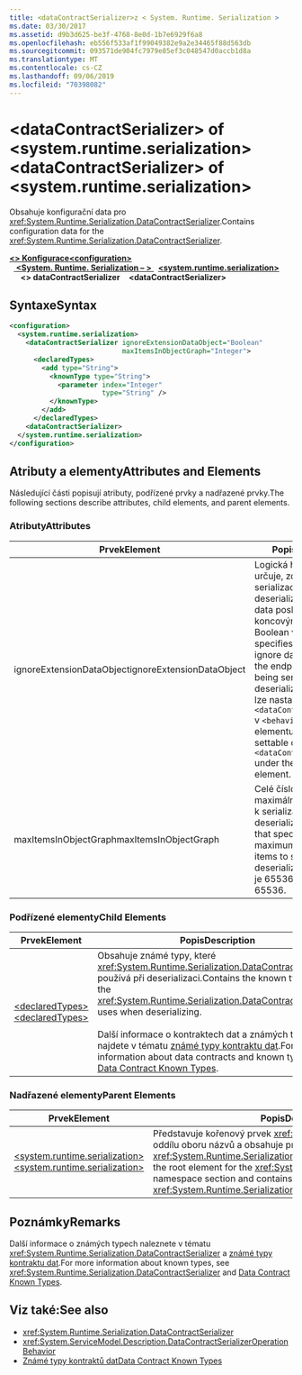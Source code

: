```yaml
---
title: <dataContractSerializer>z < System. Runtime. Serialization >
ms.date: 03/30/2017
ms.assetid: d9b3d625-be3f-4768-8e0d-1b7e6929f6a8
ms.openlocfilehash: eb556f533af1f99049382e9a2e34465f88d563db
ms.sourcegitcommit: 093571de904fc7979e85ef3c048547d0accb1d8a
ms.translationtype: MT
ms.contentlocale: cs-CZ
ms.lasthandoff: 09/06/2019
ms.locfileid: "70398082"
---
```

# <a name="datacontractserializer-of-systemruntimeserialization"></a><span data-ttu-id="0460a-102">\<dataContractSerializer> of \<system.runtime.serialization></span><span class="sxs-lookup"><span data-stu-id="0460a-102">\<dataContractSerializer> of \<system.runtime.serialization></span></span>
<span data-ttu-id="0460a-103">Obsahuje konfigurační data pro <xref:System.Runtime.Serialization.DataContractSerializer>.</span><span class="sxs-lookup"><span data-stu-id="0460a-103">Contains configuration data for the <xref:System.Runtime.Serialization.DataContractSerializer>.</span></span>  
  
<span data-ttu-id="0460a-104">[ **\<> Konfigurace**](../configuration-element.md)</span><span class="sxs-lookup"><span data-stu-id="0460a-104">[**\<configuration>**](../configuration-element.md)</span></span>\
<span data-ttu-id="0460a-105">&nbsp;&nbsp;[ **\<System. Runtime. Serialization – >** ](system-runtime-serialization.md)</span><span class="sxs-lookup"><span data-stu-id="0460a-105">&nbsp;&nbsp;[**\<system.runtime.serialization>**](system-runtime-serialization.md)</span></span>\
<span data-ttu-id="0460a-106">&nbsp;&nbsp;&nbsp;&nbsp; **\<> dataContractSerializer**</span><span class="sxs-lookup"><span data-stu-id="0460a-106">&nbsp;&nbsp;&nbsp;&nbsp;**\<dataContractSerializer>**</span></span>  
  
## <a name="syntax"></a><span data-ttu-id="0460a-107">Syntaxe</span><span class="sxs-lookup"><span data-stu-id="0460a-107">Syntax</span></span>  
  
```xml  
<configuration>
  <system.runtime.serialization>
    <dataContractSerializer ignoreExtensionDataObject="Boolean"
                            maxItemsInObjectGraph="Integer">
      <declaredTypes>
        <add type="String">
          <knownType type="String">
            <parameter index="Integer"
                       type="String" />
          </knownType>
        </add>
      </declaredTypes>
    <dataContractSerializer>
  </system.runtime.serialization>
</configuration>
```  
  
## <a name="attributes-and-elements"></a><span data-ttu-id="0460a-108">Atributy a elementy</span><span class="sxs-lookup"><span data-stu-id="0460a-108">Attributes and Elements</span></span>  
 <span data-ttu-id="0460a-109">Následující části popisují atributy, podřízené prvky a nadřazené prvky.</span><span class="sxs-lookup"><span data-stu-id="0460a-109">The following sections describe attributes, child elements, and parent elements.</span></span>  
  
### <a name="attributes"></a><span data-ttu-id="0460a-110">Atributy</span><span class="sxs-lookup"><span data-stu-id="0460a-110">Attributes</span></span>  
  
|<span data-ttu-id="0460a-111">Prvek</span><span class="sxs-lookup"><span data-stu-id="0460a-111">Element</span></span>|<span data-ttu-id="0460a-112">Popis</span><span class="sxs-lookup"><span data-stu-id="0460a-112">Description</span></span>|  
|-------------|-----------------|  
|<span data-ttu-id="0460a-113">ignoreExtensionDataObject</span><span class="sxs-lookup"><span data-stu-id="0460a-113">ignoreExtensionDataObject</span></span>|<span data-ttu-id="0460a-114">Logická hodnota, která určuje, zda mají být při serializaci nebo deserializaci ignorována data poskytnutá koncovým bodem.</span><span class="sxs-lookup"><span data-stu-id="0460a-114">A Boolean value that specifies whether to ignore data supplied by the endpoint when it is being serialized or deserialized.</span></span> <span data-ttu-id="0460a-115">Tento atribut lze nastavit pouze `<dataContractSerializer>` v `<behavior>` rámci elementu.</span><span class="sxs-lookup"><span data-stu-id="0460a-115">This attribute is settable only on the `<dataContractSerializer>` under the `<behavior>` element.</span></span>|  
|<span data-ttu-id="0460a-116">maxItemsInObjectGraph</span><span class="sxs-lookup"><span data-stu-id="0460a-116">maxItemsInObjectGraph</span></span>|<span data-ttu-id="0460a-117">Celé číslo, které určuje maximální počet položek k serializaci nebo deserializaci.</span><span class="sxs-lookup"><span data-stu-id="0460a-117">An integer that specifies the maximum number of items to serialize or deserialize.</span></span> <span data-ttu-id="0460a-118">Tento atribut je 65536.</span><span class="sxs-lookup"><span data-stu-id="0460a-118">This attribute is 65536.</span></span>|  
  
### <a name="child-elements"></a><span data-ttu-id="0460a-119">Podřízené elementy</span><span class="sxs-lookup"><span data-stu-id="0460a-119">Child Elements</span></span>  
  
|<span data-ttu-id="0460a-120">Prvek</span><span class="sxs-lookup"><span data-stu-id="0460a-120">Element</span></span>|<span data-ttu-id="0460a-121">Popis</span><span class="sxs-lookup"><span data-stu-id="0460a-121">Description</span></span>|  
|-------------|-----------------|  
|[<span data-ttu-id="0460a-122">\<declaredTypes></span><span class="sxs-lookup"><span data-stu-id="0460a-122">\<declaredTypes></span></span>](declaredtypes.md)|<span data-ttu-id="0460a-123">Obsahuje známé typy, které <xref:System.Runtime.Serialization.DataContractSerializer> používá při deserializaci.</span><span class="sxs-lookup"><span data-stu-id="0460a-123">Contains the known types that the <xref:System.Runtime.Serialization.DataContractSerializer> uses when deserializing.</span></span><br /><br /> <span data-ttu-id="0460a-124">Další informace o kontraktech dat a známých typech najdete v tématu [známé typy kontraktu dat](../../../wcf/feature-details/data-contract-known-types.md).</span><span class="sxs-lookup"><span data-stu-id="0460a-124">For more information about data contracts and known types, see [Data Contract Known Types](../../../wcf/feature-details/data-contract-known-types.md).</span></span>|  
  
### <a name="parent-elements"></a><span data-ttu-id="0460a-125">Nadřazené elementy</span><span class="sxs-lookup"><span data-stu-id="0460a-125">Parent Elements</span></span>  
  
|<span data-ttu-id="0460a-126">Prvek</span><span class="sxs-lookup"><span data-stu-id="0460a-126">Element</span></span>|<span data-ttu-id="0460a-127">Popis</span><span class="sxs-lookup"><span data-stu-id="0460a-127">Description</span></span>|  
|-------------|-----------------|  
|[<span data-ttu-id="0460a-128">\<system.runtime.serialization></span><span class="sxs-lookup"><span data-stu-id="0460a-128">\<system.runtime.serialization></span></span>](system-runtime-serialization.md)|<span data-ttu-id="0460a-129">Představuje kořenový prvek <xref:System.Runtime.Serialization> oddílu oboru názvů a obsahuje prvky pro nastavení možností <xref:System.Runtime.Serialization.DataContractSerializer>.</span><span class="sxs-lookup"><span data-stu-id="0460a-129">Represents the root element for the <xref:System.Runtime.Serialization> namespace section and contains elements for setting options of the <xref:System.Runtime.Serialization.DataContractSerializer>.</span></span>|  
  
## <a name="remarks"></a><span data-ttu-id="0460a-130">Poznámky</span><span class="sxs-lookup"><span data-stu-id="0460a-130">Remarks</span></span>  
 <span data-ttu-id="0460a-131">Další informace o známých typech naleznete v tématu <xref:System.Runtime.Serialization.DataContractSerializer> a [známé typy kontraktu dat](../../../wcf/feature-details/data-contract-known-types.md).</span><span class="sxs-lookup"><span data-stu-id="0460a-131">For more information about known types, see <xref:System.Runtime.Serialization.DataContractSerializer> and [Data Contract Known Types](../../../wcf/feature-details/data-contract-known-types.md).</span></span>  
  
## <a name="see-also"></a><span data-ttu-id="0460a-132">Viz také:</span><span class="sxs-lookup"><span data-stu-id="0460a-132">See also</span></span>

- <xref:System.Runtime.Serialization.DataContractSerializer>
- <xref:System.ServiceModel.Description.DataContractSerializerOperationBehavior>
- [<span data-ttu-id="0460a-133">Známé typy kontraktů dat</span><span class="sxs-lookup"><span data-stu-id="0460a-133">Data Contract Known Types</span></span>](../../../wcf/feature-details/data-contract-known-types.md)
